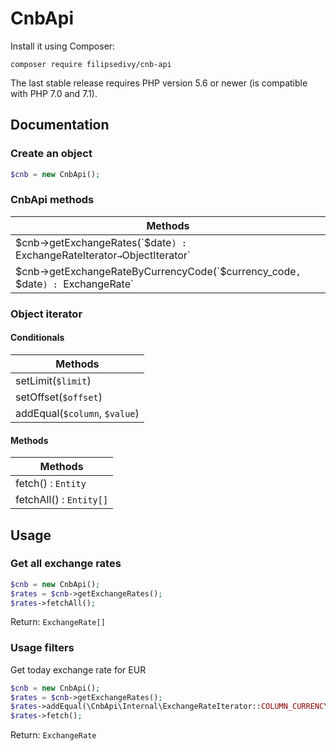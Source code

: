 CnbApi
======

Install it using Composer:

```
composer require filipsedivy/cnb-api
```

The last stable release requires PHP version 5.6 or newer (is compatible with PHP 7.0 and 7.1).

Documentation
-------------

### Create an object

```php
$cnb = new CnbApi();
```

### CnbApi methods

| Methods                                                                         |
| ------------------------------------------------------------------------------- |
| $cnb->getExchangeRates(`$date`) : `ExchangeRateIterator` → `ObjectIterator`     |                             |
| $cnb->getExchangeRateByCurrencyCode(`$currency_code`, `$date`) : `ExchangeRate` |

### Object iterator

#### Conditionals

| Methods                        |
| ------------------------------ |
| setLimit(`$limit`)             |
| setOffset(`$offset`)           |
| addEqual(`$column`, `$value`)  |


#### Methods

| Methods                        |
| ------------------------------ |
| fetch() : `Entity`             |
| fetchAll() : `Entity[]`        |

Usage
-----

### Get all exchange rates

```php
$cnb = new CnbApi();
$rates = $cnb->getExchangeRates();
$rates->fetchAll();
```

Return: `ExchangeRate[]`

### Usage filters

Get today exchange rate for EUR

```php
$cnb = new CnbApi();
$rates = $cnb->getExchangeRates();
$rates->addEqual(\CnbApi\Internal\ExchangeRateIterator::COLUMN_CURRENCY_CODE, 'EUR');
$rates->fetch();
```

Return: `ExchangeRate`